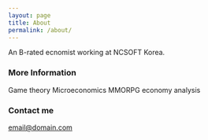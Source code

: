 ```yaml
---
layout: page
title: About
permalink: /about/
---
```


An B-rated ecnomist working at NCSOFT Korea. 

### More Information

Game theory 
Microeconomics 
MMORPG economy analysis 

### Contact me

[email@domain.com](mailto:anarinsk@gmail.com)
